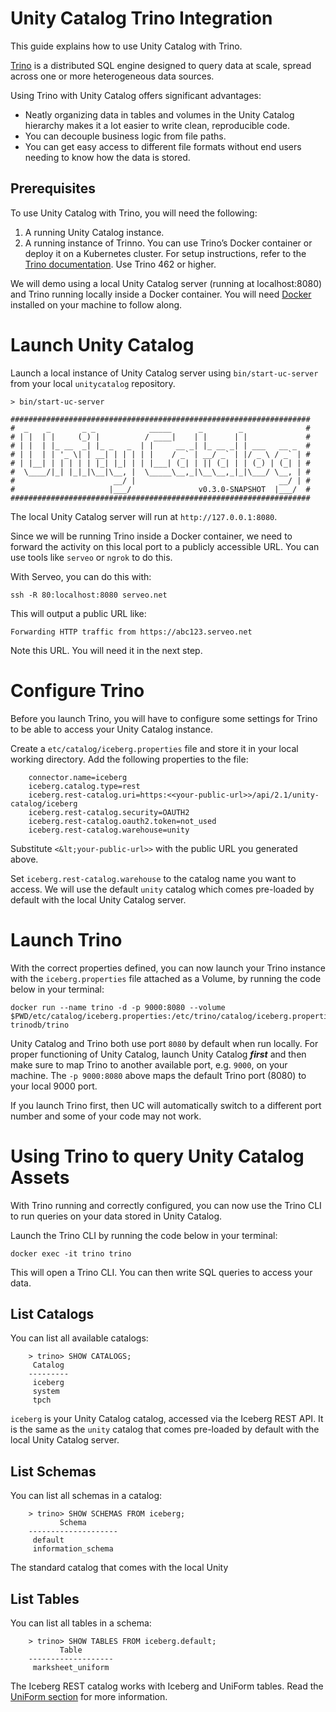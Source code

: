 # Unity Catalog Trino Integration

This guide explains how to use Unity Catalog with Trino.

[Trino](https://trino.io/) is a distributed SQL engine designed to query data at scale, spread across one or more heterogeneous data sources.

Using Trino with Unity Catalog offers significant advantages:

- Neatly organizing data in tables and volumes in the Unity Catalog hierarchy makes it a lot easier to write clean, reproducible code.
- You can decouple business logic from file paths.
- You can get easy access to different file formats without end users needing to know how the data is stored.

## Prerequisites

To use Unity Catalog with Trino, you will need the following:

1. A running Unity Catalog instance.
2. A running instance of Trinno. You can use Trino’s Docker container or deploy it on a Kubernetes cluster. For setup instructions, refer to the [Trino documentation](https://trino.io/docs/current/installation.html). Use Trino 462 or higher.

We will demo using a local Unity Catalog server (running at localhost:8080) and Trino running locally inside a Docker container. You will need [Docker](https://www.docker.com/) installed on your machine to follow along.

# Launch Unity Catalog

Launch a local instance of Unity Catalog server using `bin/start-uc-server` from your local `unitycatalog` repository.

```
> bin/start-uc-server

###################################################################
#  _    _       _ _            _____      _        _              #
# | |  | |     (_) |          / ____|    | |      | |             #
# | |  | |_ __  _| |_ _   _  | |     __ _| |_ __ _| | ___   __ _  #
# | |  | | '_ \| | __| | | | | |    / _` | __/ _` | |/ _ \ / _` | #
# | |__| | | | | | |_| |_| | | |___| (_| | || (_| | | (_) | (_| | #
#  \____/|_| |_|_|\__|\__, |  \_____\__,_|\__\__,_|_|\___/ \__, | #
#                      __/ |                                __/ | #
#                     |___/               v0.3.0-SNAPSHOT  |___/  #
###################################################################
```

The local Unity Catalog server will run at `http://127.0.0.1:8080`.

Since we will be running Trino inside a Docker container, we need to forward the activity on this local port to a publicly accessible URL. You can use tools like `serveo` or `ngrok` to do this.

With Serveo, you can do this with:

```
ssh -R 80:localhost:8080 serveo.net
```

This will output a public URL like:

```
Forwarding HTTP traffic from https://abc123.serveo.net
```

Note this URL. You will need it in the next step.

# Configure Trino

Before you launch Trino, you will have to configure some settings for Trino to be able to access your Unity Catalog instance.

Create a `etc/catalog/iceberg.properties` file and store it in your local working directory. Add the following properties to the file:

```
    connector.name=iceberg
    iceberg.catalog.type=rest
    iceberg.rest-catalog.uri=https:<<your-public-url>>/api/2.1/unity-catalog/iceberg
    iceberg.rest-catalog.security=OAUTH2
    iceberg.rest-catalog.oauth2.token=not_used
    iceberg.rest-catalog.warehouse=unity
```

Substitute `<&lt;your-public-url>>` with the public URL you generated above.

Set `iceberg.rest-catalog.warehouse` to the catalog name you want to access. We will use the default `unity` catalog which comes pre-loaded by default with the local Unity Catalog server.

# Launch Trino

With the correct properties defined, you can now launch your Trino instance with the `iceberg.properties` file attached as a Volume, by running the code below in your terminal:

```
docker run --name trino -d -p 9000:8080 --volume $PWD/etc/catalog/iceberg.properties:/etc/trino/catalog/iceberg.properties trinodb/trino
```

Unity Catalog and Trino both use port `8080` by default when run locally. For proper functioning of Unity Catalog, launch Unity Catalog **_first_** and then make sure to map Trino to another available port, e.g. `9000`, on your machine. The `-p 9000:8080` above maps the default Trino port (8080) to your local 9000 port.

If you launch Trino first, then UC will automatically switch to a different port number and some of your code may not work.

# Using Trino to query Unity Catalog Assets

With Trino running and correctly configured, you can now use the Trino CLI to run queries on your data stored in Unity Catalog.

Launch the Trino CLI by running the code below in your terminal:

```
docker exec -it trino trino
```

This will open a Trino CLI. You can then write SQL queries to access your data.

## List Catalogs

You can list all available catalogs:

```
    > trino> SHOW CATALOGS;
     Catalog
    ---------
     iceberg
     system
     tpch
```

`iceberg` is your Unity Catalog catalog, accessed via the Iceberg REST API. It is the same as the `unity` catalog that comes pre-loaded by default with the local Unity Catalog server.

## List Schemas

You can list all schemas in a catalog:

```
    > trino> SHOW SCHEMAS FROM iceberg;
           Schema
    --------------------
     default
     information_schema
```

The standard catalog that comes with the local Unity

## List Tables

You can list all tables in a schema:

```
    > trino> SHOW TABLES FROM iceberg.default;
           Table
    -------------------
     marksheet_uniform
```

The Iceberg REST catalog works with Iceberg and UniForm tables. Read the [UniForm section](https://docs.unitycatalog.io/usage/tables/uniform/) for more information.
